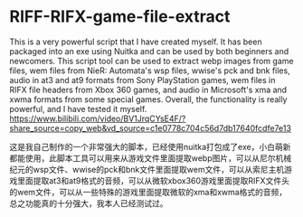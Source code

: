 # RIFF-RIFX-game-file-extract
This is a very powerful script that I have created myself. It has been packaged into an exe using Nuitka and can be used by both beginners and newcomers. This script tool can be used to extract webp images from game files, wem files from NieR: Automata's wsp files, wwise's pck and bnk files, audio in at3 and at9 formats from Sony PlayStation games, wem files in RIFX file headers from Xbox 360 games, and audio in Microsoft's xma and xwma formats from some special games. Overall, the functionality is really powerful, and I have tested it myself. https://www.bilibili.com/video/BV1JrqCYsE4F/?share_source=copy_web&vd_source=c1e0778c704c56d7db17640fcdfe7e13





这是我自己制作的一个非常强大的脚本，已经使用nuitka打包成了exe，小白萌新都能使用，此脚本工具可以用来从游戏文件里面提取webp图片，可以从尼尔机械纪元的wsp文件、wwise的pck和bnk文件里面提取wem文件，可以从索尼主机游戏里面提取at3和at9格式的音频，可以从微软xbox360游戏里面提取RIFX文件头的wem文件，可以从一些特殊的游戏里面提取微软的xma和xwma格式的音频，总之功能真的十分强大，我本人已经测试过。




